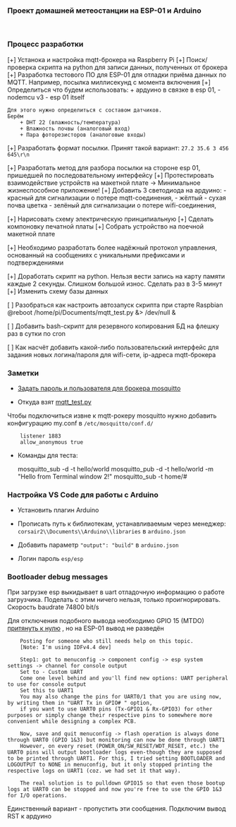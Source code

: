 ### Проект домашней метеостанции на ESP-01 и Arduino

![]()
![]()

### Процесс разработки

[+] Устанока и настройка mqtt-брокера на Raspberry Pi
[+] Поиск/проверка скрипта на python для записи данных, полученных от брокера
[+] Разработка тестового ПО для ESP-01 для отладки приёма данных по MQTT. Например, посылка миллисекунд с момента включения
[+] Определиться что будем использовать: 
	+ ардуино в связке в esp 01, 
	- nodemcu v3
	- esp 01 itself

	Для этого нужно определиться с составом датчиков. 
	Берём
		+ DHT 22 (влажность/температура)
		+ Влажность почвы (аналоговый вход)
		+ Пара фоторезисторов (аналоговые входы)
	
[+] Разработать формат посылки. Принят такой вариант:
	`27.2 35.6 3 456 645\r\n`

[+] Разработать метод для разбора посылки на стороне esp 01, пришедшей по последовательному интерфейсу
[+] Протестировать взаимодействие устройств на макетной плате -> Минимальное жизнеспособное приложение!
[+] Добавить 3 светодиода на ардуино: 
		- красный для сигнализации о потере mqtt-соединения,
		- жёлтый - сухая почва цветка
		- зелёный для сигнализации о потере wifi-соединения,

[+] Нарисовать схему электрическую принципиальную
[+]	Сделать компоновку печатной платы
[+] Собрать устройство на поечной макетной плате

[+] Необходимо разработать более надёжный протокол управления, основанный на сообщениях 
с уникальными префиксами и подтверждениями 

[+] Доработать скрипт на python. Нельзя вести запись на карту памяти каждые 2 секунды.
	Слишком большой износ. Сделать раз в 3-5 минут
[+] Изменить схему базы данных

[ ] Разобраться как настроить автозапуск скрипта при старте Raspbian
		@reboot /home/pi/Documents/mqtt_test.py &> /dev/null &
		
[ ] Добавить bash-скрипт для резервного копирования БД на флешку раз в сутки по cron

[ ] Как насчёт добавить какой-либо пользовательский интерфейс для задания новых
		логина/пароля для wifi-сети,
		ip-адреса mqtt-брокера


### Заметки

- [Задать пароль и пользователя для брокера mosquitto](http://www.steves-internet-guide.com/mqtt-username-password-example/)

- Откуда взят [mqtt_test.py](https://lindevs.com/save-mqtt-data-to-sqlite-database-using-python/)

Чтобы подключиться извне к mqtt-рокеру mosquitto нужно 
добавить конфигурацию my.conf в `/etc/mosquitto/conf.d/`
```
	listener 1883
	allow_anonymous true
```
- Команды для теста:

	mosquitto_sub -d -t hello/world
	mosquitto_pub -d -t hello/world -m "Hello from Terminal window 2!"
	mosquitto_sub -t home/#

### Настройка VS Code для работы с Arduino

- Установить плагин Arduino
- Прописать путь к библиотекам, устанавливаемым через менеджер: 
	`corsair2\\Documents\\Arduino\\libraries` в `arduino.json`
- Добавить параметр `"output": "build"` в `arduino.json`



- Логин пароль `esp/esp`

### Bootloader debug messages

При загрузке esp выкидывает в uart отладочную информацию о работе загрузчика.
Поделать с этим ничего нельзя, только проигнорировать.
Скорость baudrate 74800 bit/s

Для отключения подобного вывода необходимо GPIO 15 (MTDO) [притянуть к нулю](https://www.esp32.com/viewtopic.php?t=10597) ,
но на ESP-01 вывод не разведён

```
	Posting for someone who still needs help on this topic.
	[Note: I'm using IDFv4.4 dev]

	Step1: got to menuconfig -> component config -> esp system settings -> channel for console output
	Set to - Custom UART
	Come one level behind and you'll find new options: UART peripheral to use for console output
	Set this to UART1
	You may also change the pins for UART0/1 that you are using now, by writing them in "UART Tx in GPIO# " option,
	if you want to use UART0 pins (Tx-GPIO1 & Rx-GPIO3) for other purposes or simply change their respective pins to somewhere more convenient while designing a complex PCB.

	Now, save and quit menuconfig -> flash operation is always done through UART0 (GPIO 1&3) but monitoring can now be done through UART1
	However, on every reset (POWER_ON/SW_RESET/WDT_RESET, etc.) the UART0 pins will output bootloader logs even-though they are supposed to be printed through UART1. For this, I tried setting BOOTLOADER and LOGOUTPUT to NONE in menuconfig, but it only stopped printing the respective logs on UART1 (coz. we had set it that way).

	The real solution is to pulldown GPIO15 so that even those bootup logs at UART0 can be stopped and now you're free to use the GPIO 1&3 for I/O operations.
```

Единственный вариант - пропустить эти сообщения. Подключим вывод RST к ардуино



